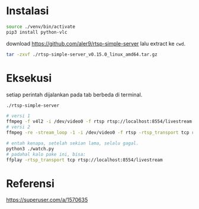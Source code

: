 
# Instalasi

```sh
source ./venv/bin/activate
pip3 install python-vlc
```

download <https://github.com/aler9/rtsp-simple-server>
lalu extract ke `cwd`.

```sh
tar -zxvf ./rtsp-simple-server_v0.15.0_linux_amd64.tar.gz
```

# Eksekusi

setiap perintah dijalankan pada tab berbeda di terminal.

```sh
./rtsp-simple-server

# versi 1
ffmpeg -f v4l2 -i /dev/video0 -f rtsp rtsp://localhost:8554/livestream
# versi 2
ffmpeg -re -stream_loop -1 -i /dev/video0 -f rtsp -rtsp_transport tcp rtsp://localhost:8554/livestream

# entah kenapa, setelah sekian lama, selalu gagal.
python3 ./watch.py
# padahal kalo pake ini, bisa:
ffplay -rtsp_transport tcp rtsp://localhost:8554/livestream
```

# Referensi
<https://superuser.com/a/1570635>
